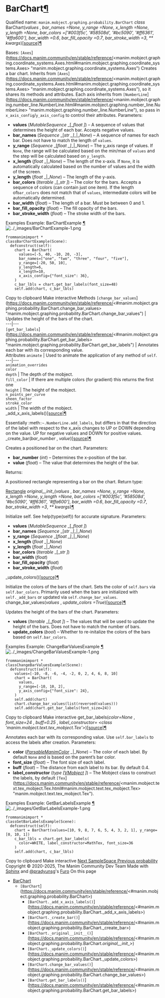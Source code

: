 # BarChart[¶](https://docs.manim.community/en/stable/reference/<#barchart> "Link to this heading")
Qualified name: `manim.mobject.graphing.probability.BarChart`
_class_ BarChart(_values_ , _bar_names =None_, _y_range =None_, _x_length =None_, _y_length =None_, _bar_colors =['#003f5c', '#58508d', '#bc5090', '#ff6361', '#ffa600']_, _bar_width =0.6_, _bar_fill_opacity =0.7_, _bar_stroke_width =3_, _** kwargs_)[[source]](https://docs.manim.community/en/stable/reference/<../_modules/manim/mobject/graphing/probability.html#BarChart>)[¶](https://docs.manim.community/en/stable/reference/<#manim.mobject.graphing.probability.BarChart> "Link to this definition")
    
Bases: `[Axes`](https://docs.manim.community/en/stable/reference/<manim.mobject.graphing.coordinate_systems.Axes.html#manim.mobject.graphing.coordinate_systems.Axes> "manim.mobject.graphing.coordinate_systems.Axes")
Creates a bar chart. Inherits from `[Axes`](https://docs.manim.community/en/stable/reference/<manim.mobject.graphing.coordinate_systems.Axes.html#manim.mobject.graphing.coordinate_systems.Axes> "manim.mobject.graphing.coordinate_systems.Axes"), so it shares its methods and attributes. Each axis inherits from `[NumberLine`](https://docs.manim.community/en/stable/reference/<manim.mobject.graphing.number_line.NumberLine.html#manim.mobject.graphing.number_line.NumberLine> "manim.mobject.graphing.number_line.NumberLine"), so pass in `x_axis_config`/`y_axis_config` to control their attributes.
Parameters:
    
  * **values** (_MutableSequence_ _[__float_ _]_) – A sequence of values that determines the height of each bar. Accepts negative values.
  * **bar_names** (_Sequence_ _[__str_ _]__|__None_) – A sequence of names for each bar. Does not have to match the length of `values`.
  * **y_range** (_Sequence_ _[__float_ _]__|__None_) – The y_axis range of values. If `None`, the range will be calculated based on the min/max of `values` and the step will be calculated based on `y_length`.
  * **x_length** (_float_ _|__None_) – The length of the x-axis. If `None`, it is automatically calculated based on the number of values and the width of the screen.
  * **y_length** (_float_ _|__None_) – The length of the y-axis.
  * **bar_colors** (_Iterable_ _[__str_ _]_) – The color for the bars. Accepts a sequence of colors (can contain just one item). If the length of``bar_colors`` does not match that of `values`, intermediate colors will be automatically determined.
  * **bar_width** (_float_) – The length of a bar. Must be between 0 and 1.
  * **bar_fill_opacity** (_float_) – The fill opacity of the bars.
  * **bar_stroke_width** (_float_) – The stroke width of the bars.


Examples
Example: BarChartExample [¶](https://docs.manim.community/en/stable/reference/<#barchartexample>)
![../_images/BarChartExample-1.png](https://docs.manim.community/en/stable/_images/BarChartExample-1.png)
```
frommanimimport *
classBarChartExample(Scene):
  defconstruct(self):
    chart = BarChart(
      values=[-5, 40, -10, 20, -3],
      bar_names=["one", "two", "three", "four", "five"],
      y_range=[-20, 50, 10],
      y_length=6,
      x_length=10,
      x_axis_config={"font_size": 36},
    )
    c_bar_lbls = chart.get_bar_labels(font_size=48)
    self.add(chart, c_bar_lbls)

```
Copy to clipboard
Make interactive
Methods
`[change_bar_values`](https://docs.manim.community/en/stable/reference/<#manim.mobject.graphing.probability.BarChart.change_bar_values> "manim.mobject.graphing.probability.BarChart.change_bar_values") | Updates the height of the bars of the chart.  
---|---  
`[get_bar_labels`](https://docs.manim.community/en/stable/reference/<#manim.mobject.graphing.probability.BarChart.get_bar_labels> "manim.mobject.graphing.probability.BarChart.get_bar_labels") | Annotates each bar with its corresponding value.  
Attributes
`animate` | Used to animate the application of any method of `self`.  
---|---  
`animation_overrides`  
`color`  
`depth` | The depth of the mobject.  
`fill_color` | If there are multiple colors (for gradient) this returns the first one  
`height` | The height of the mobject.  
`n_points_per_curve`  
`sheen_factor`  
`stroke_color`  
`width` | The width of the mobject.  
_add_x_axis_labels()[[source]](https://docs.manim.community/en/stable/reference/<../_modules/manim/mobject/graphing/probability.html#BarChart._add_x_axis_labels>)[¶](https://docs.manim.community/en/stable/reference/<#manim.mobject.graphing.probability.BarChart._add_x_axis_labels> "Link to this definition")
    
Essentially :meth`:~.NumberLine.add_labels`, but differs in that the direction of the label with respect to the x_axis changes to UP or DOWN depending on the value.
UP for negative values and DOWN for positive values.
_create_bar(_bar_number_ , _value_)[[source]](https://docs.manim.community/en/stable/reference/<../_modules/manim/mobject/graphing/probability.html#BarChart._create_bar>)[¶](https://docs.manim.community/en/stable/reference/<#manim.mobject.graphing.probability.BarChart._create_bar> "Link to this definition")
    
Creates a positioned bar on the chart.
Parameters:
    
  * **bar_number** (_int_) – Determines the x-position of the bar.
  * **value** (_float_) – The value that determines the height of the bar.


Returns:
    
A positioned rectangle representing a bar on the chart.
Return type:
    
[Rectangle](https://docs.manim.community/en/stable/reference/<manim.mobject.geometry.polygram.Rectangle.html#manim.mobject.geometry.polygram.Rectangle> "manim.mobject.geometry.polygram.Rectangle")
_original__init__(_values_ , _bar_names =None_, _y_range =None_, _x_length =None_, _y_length =None_, _bar_colors =['#003f5c', '#58508d', '#bc5090', '#ff6361', '#ffa600']_, _bar_width =0.6_, _bar_fill_opacity =0.7_, _bar_stroke_width =3_, _** kwargs_)[¶](https://docs.manim.community/en/stable/reference/<#manim.mobject.graphing.probability.BarChart._original__init__> "Link to this definition")
    
Initialize self. See help(type(self)) for accurate signature.
Parameters:
    
  * **values** (_MutableSequence_ _[__float_ _]_)
  * **bar_names** (_Sequence_ _[__str_ _]__|__None_)
  * **y_range** (_Sequence_ _[__float_ _]__|__None_)
  * **x_length** (_float_ _|__None_)
  * **y_length** (_float_ _|__None_)
  * **bar_colors** (_Iterable_ _[__str_ _]_)
  * **bar_width** (_float_)
  * **bar_fill_opacity** (_float_)
  * **bar_stroke_width** (_float_)


_update_colors()[[source]](https://docs.manim.community/en/stable/reference/<../_modules/manim/mobject/graphing/probability.html#BarChart._update_colors>)[¶](https://docs.manim.community/en/stable/reference/<#manim.mobject.graphing.probability.BarChart._update_colors> "Link to this definition")
    
Initialize the colors of the bars of the chart.
Sets the color of `self.bars` via `self.bar_colors`.
Primarily used when the bars are initialized with `self._add_bars` or updated via `self.change_bar_values`.
change_bar_values(_values_ , _update_colors =True_)[[source]](https://docs.manim.community/en/stable/reference/<../_modules/manim/mobject/graphing/probability.html#BarChart.change_bar_values>)[¶](https://docs.manim.community/en/stable/reference/<#manim.mobject.graphing.probability.BarChart.change_bar_values> "Link to this definition")
    
Updates the height of the bars of the chart.
Parameters:
    
  * **values** (_Iterable_ _[__float_ _]_) – The values that will be used to update the height of the bars. Does not have to match the number of bars.
  * **update_colors** (_bool_) – Whether to re-initalize the colors of the bars based on `self.bar_colors`.


Examples
Example: ChangeBarValuesExample [¶](https://docs.manim.community/en/stable/reference/<#changebarvaluesexample>)
![../_images/ChangeBarValuesExample-1.png](https://docs.manim.community/en/stable/_images/ChangeBarValuesExample-1.png)
```
frommanimimport *
classChangeBarValuesExample(Scene):
  defconstruct(self):
    values=[-10, -8, -6, -4, -2, 0, 2, 4, 6, 8, 10]
    chart = BarChart(
      values,
      y_range=[-10, 10, 2],
      y_axis_config={"font_size": 24},
    )
    self.add(chart)
    chart.change_bar_values(list(reversed(values)))
    self.add(chart.get_bar_labels(font_size=24))

```
Copy to clipboard
Make interactive
get_bar_labels(_color=None_ , _font_size=24_ , _buff=0.25_ , _label_constructor= <class 'manim.mobject.text.tex_mobject.Tex'>_)[[source]](https://docs.manim.community/en/stable/reference/<../_modules/manim/mobject/graphing/probability.html#BarChart.get_bar_labels>)[¶](https://docs.manim.community/en/stable/reference/<#manim.mobject.graphing.probability.BarChart.get_bar_labels> "Link to this definition")
    
Annotates each bar with its corresponding value. Use `self.bar_labels` to access the labels after creation.
Parameters:
    
  * **color** ([_ParsableManimColor_](https://docs.manim.community/en/stable/reference/<manim.utils.color.core.html#manim.utils.color.core.ParsableManimColor> "manim.utils.color.core.ParsableManimColor") _|__None_) – The color of each label. By default `None` and is based on the parent’s bar color.
  * **font_size** (_float_) – The font size of each label.
  * **buff** (_float_) – The distance from each label to its bar. By default 0.4.
  * **label_constructor** (_type_ _[_[_VMobject_](https://docs.manim.community/en/stable/reference/<manim.mobject.types.vectorized_mobject.VMobject.html#manim.mobject.types.vectorized_mobject.VMobject> "manim.mobject.types.vectorized_mobject.VMobject") _]_) – The Mobject class to construct the labels, by default `[Tex`](https://docs.manim.community/en/stable/reference/<manim.mobject.text.tex_mobject.Tex.html#manim.mobject.text.tex_mobject.Tex> "manim.mobject.text.tex_mobject.Tex").


Examples
Example: GetBarLabelsExample [¶](https://docs.manim.community/en/stable/reference/<#getbarlabelsexample>)
![../_images/GetBarLabelsExample-1.png](https://docs.manim.community/en/stable/_images/GetBarLabelsExample-1.png)
```
frommanimimport *
classGetBarLabelsExample(Scene):
  defconstruct(self):
    chart = BarChart(values=[10, 9, 8, 7, 6, 5, 4, 3, 2, 1], y_range=[0, 10, 1])
    c_bar_lbls = chart.get_bar_labels(
      color=WHITE, label_constructor=MathTex, font_size=36
    )
    self.add(chart, c_bar_lbls)

```
Copy to clipboard
Make interactive
[ Next SampleSpace ](https://docs.manim.community/en/stable/reference/<manim.mobject.graphing.probability.SampleSpace.html>) [ Previous probability ](https://docs.manim.community/en/stable/reference/<manim.mobject.graphing.probability.html>)
Copyright © 2020-2025, The Manim Community Dev Team 
Made with [Sphinx](https://docs.manim.community/en/stable/reference/<https:/www.sphinx-doc.org/>) and [@pradyunsg](https://docs.manim.community/en/stable/reference/<https:/pradyunsg.me>)'s [Furo](https://docs.manim.community/en/stable/reference/<https:/github.com/pradyunsg/furo>)
On this page 
  * [BarChart](https://docs.manim.community/en/stable/reference/<#>)
    * `[BarChart`](https://docs.manim.community/en/stable/reference/<#manim.mobject.graphing.probability.BarChart>)
      * `[BarChart._add_x_axis_labels()`](https://docs.manim.community/en/stable/reference/<#manim.mobject.graphing.probability.BarChart._add_x_axis_labels>)
      * `[BarChart._create_bar()`](https://docs.manim.community/en/stable/reference/<#manim.mobject.graphing.probability.BarChart._create_bar>)
      * `[BarChart._original__init__()`](https://docs.manim.community/en/stable/reference/<#manim.mobject.graphing.probability.BarChart._original__init__>)
      * `[BarChart._update_colors()`](https://docs.manim.community/en/stable/reference/<#manim.mobject.graphing.probability.BarChart._update_colors>)
      * `[BarChart.change_bar_values()`](https://docs.manim.community/en/stable/reference/<#manim.mobject.graphing.probability.BarChart.change_bar_values>)
      * `[BarChart.get_bar_labels()`](https://docs.manim.community/en/stable/reference/<#manim.mobject.graphing.probability.BarChart.get_bar_labels>)


